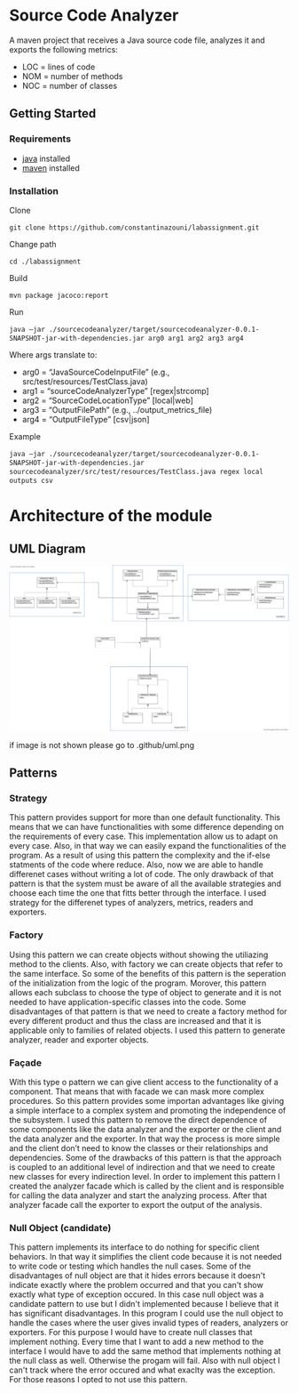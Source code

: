 # Source Code Analyzer
A maven project that receives a Java source code file, analyzes it and exports the following metrics:
* LOC = lines of code
* NOM = number of methods
* NOC = number of classes
## Getting Started 
### Requirements
* [java](https://www.java.com/en/) installed
* [maven](https://maven.apache.org/) installed

### Installation
Clone
```
git clone https://github.com/constantinazouni/labassignment.git
```
Change path
```
cd ./labassignment
```
Build
```
mvn package jacoco:report
```

Run
```
java –jar ./sourcecodeanalyzer/target/sourcecodeanalyzer-0.0.1-SNAPSHOT-jar-with-dependencies.jar arg0 arg1 arg2 arg3 arg4
```
Where args translate to: 	
   *	arg0 = “JavaSourceCodeInputFile” (e.g., src/test/resources/TestClass.java)
   *	arg1 = “sourceCodeAnalyzerType” [regex|strcomp]
   *	arg2 = “SourceCodeLocationType” [local|web]
   *	arg3 = “OutputFilePath” (e.g., ../output_metrics_file)
   *	arg4 = “OutputFileType” [csv|json]

Example
```
java –jar ./sourcecodeanalyzer/target/sourcecodeanalyzer-0.0.1-SNAPSHOT-jar-with-dependencies.jar sourcecodeanalyzer/src/test/resources/TestClass.java regex local outputs csv
```


# Architecture of the module
## UML Diagram 
![uml](../.github/uml.png)

if image is not shown please go to .github/uml.png
## Patterns

### Strategy
This pattern provides support for more than one default functionality. This means that we can have functionalities with some difference depending on the requirements of every case. This implementation allow us to adapt on every case. Also, in that way we can easily expand the functionalities of the program. As a result of using this pattern the complexity and the if-else statments of the code where reduce. Also, now we are able to handle differenet cases without writing a lot of code. The only drawback of that pattern is that the system must be aware of all the available strategies and choose each time the one that fitts better through the interface. I used strategy for the differenet types of analyzers, metrics, readers and exporters.

### Factory
Using this pattern we can create objects without showing the utiliazing method to the clients. Also, with factory we can create objects that refer to the same interface. So some of the benefits of this pattern is the seperation of the initialization from the logic of the program. Morover, this pattern allows each subclass to choose the type of object to generate and it is not needed to have application-specific classes into the code. Some disadvantages of that pattern is that we need to create a factory method for every different product and thus the class are increased and that it is applicable only to families of related objects.  I used this pattern to generate analyzer, reader and exporter objects.

### Façade

With this type o pattern we can give client access to the functionality of a component. That means that with facade we can mask more complex procedures. So this pattern provides some importan advantages like giving a simple interface to a complex system and promoting the independence of the subsystem. I used this pattern to remove the direct dependence of some components like the data analyzer and the exporter or the client and the data analyzer and the exporter. In that way the process is more simple and the client don’t need to know the classes or their relationships and dependencies. Some of the drawbacks of this pattern is that the approach is coupled to an additional level of indirection and that we need to create new classes for every indirection level. In order to implement this pattern I created the analyzer facade which is called by the client and is responsible for calling the data analyzer and start the analyzing process. After that analyzer facade call the exporter to export the output of the analysis.

### Null Object (candidate)
This pattern implements its interface to do nothing for specific client behaviors. In that way it simplifies the client code because it is not needed to write code or 
testing which handles the null cases. Some of the disadvantages of null object are that it hides errors because it doesn't indicate exactly where the problem occurred and that you can't show exactly what type of exception occured. In this case null object was a candidate pattern to use but I didn't implemented because I believe that it has significant disadvantages. In this program I could use the null object to handle the cases where the user gives invalid types of readers, analyzers or exporters. For this purpose I would have to create null classes that implement nothing. Every time that I want to add a new method to the interface I would have to add the same method that implements nothing at the null class as well. Otherwise the progam will fail. Also with null object I can't track where the error occured and what exaclty was the exception. For those reasons I opted to not use this pattern. 